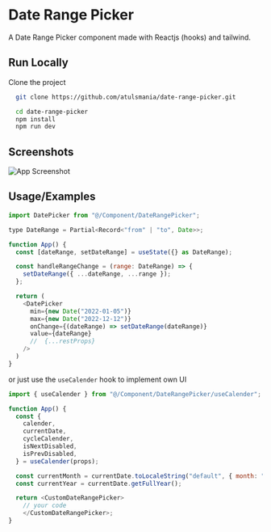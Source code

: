 # Date Range Picker

A Date Range Picker component made with Reactjs (hooks) and tailwind.

## Run Locally

Clone the project

```bash
  git clone https://github.com/atulsmania/date-range-picker.git
```

```bash
  cd date-range-picker
  npm install
  npm run dev
```

## Screenshots

![App Screenshot](https://i.ibb.co/KL48M4X/image.png)

## Usage/Examples

```javascript
import DatePicker from "@/Component/DateRangePicker";

type DateRange = Partial<Record<"from" | "to", Date>>;

function App() {
  const [dateRange, setDateRange] = useState({} as DateRange);

  const handleRangeChange = (range: DateRange) => {
    setDateRange({ ...dateRange, ...range });
  };

  return (
    <DatePicker
      min={new Date("2022-01-05")}
      max={new Date("2022-12-12")}
      onChange={(dateRange) => setDateRange(dateRange)}
      value={dateRange}
      //  {...restProps}
    />
  )
}
```

or just use the `useCalender` hook to implement own UI

```javascript
import { useCalender } from "@/Component/DateRangePicker/useCalender";

function App() {
  const {
    calender,
    currentDate,
    cycleCalender,
    isNextDisabled,
    isPrevDisabled,
  } = useCalender(props);

  const currentMonth = currentDate.toLocaleString("default", { month: "long" });
  const currentYear = currentDate.getFullYear();

  return <CustomDateRangePicker>
    // your code
    </CustomDateRangePicker>;
}
```

